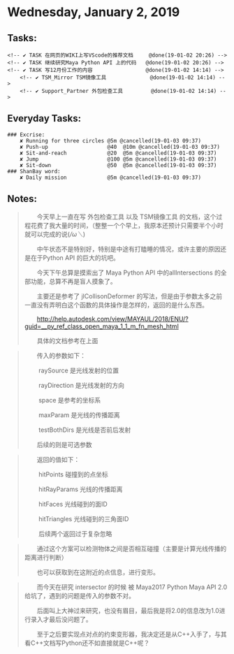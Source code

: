 # Wednesday, January 2, 2019

## Tasks:
    <!-- ✔ TASK 在网页的WIKI上写VScode的推荐文档     @done(19-01-02 20:26) -->
    <!-- ✔ TASK 继续研究Maya Python API 上的代码   @done(19-01-02 20:26) -->
    <!-- ✔ TASK 写12月份工作的内容                 @done(19-01-02 14:14) -->
        <!-- ✔ TSM_Mirror TSM镜像工具              @done(19-01-02 14:14) -->
        <!-- ✔ Support_Partner 外包检查工具         @done(19-01-02 14:14) -->



## Everyday Tasks:
    ### Excrise:
        ✘ Running for three circles @5m @cancelled(19-01-03 09:37)
        ✘ Push-up                   @40  @10m @cancelled(19-01-03 09:37)
        ✘ Sit-and-reach             @20  @5m @cancelled(19-01-03 09:37)
        ✘ Jump                      @100 @5m @cancelled(19-01-03 09:37)
        ✘ Sit-down                  @50  @5m @cancelled(19-01-03 09:37)
    ### ShanBay word:
        ✘ Daily mission             @5m @cancelled(19-01-03 09:37)

## Notes:
> &emsp;&emsp;今天早上一直在写 外包检查工具 以及 TSM镜像工具 的文档，这个过程花费了我大量的时间，（整整一个个早上，我原本还预计只需要半个小时就可以完成的说(*/ω＼*)
>
> &emsp;&emsp;中午状态不是特别好，特别是中途有打瞌睡的情况，或许主要的原因还是在于Python API 的巨大的坑吧。
>
> &emsp;&emsp;今天下午总算是摸索出了 Maya Python API 中的allIntersections 的全部功能，总算不再是盲人摸象了。
>
> &emsp;&emsp;主要还是参考了 jlCollisonDeformer 的写法，但是由于参数太多之前一直没有弄明白这个函数的具体操作是怎样的，返回的是什么东西。
>
> &emsp;&emsp;http://help.autodesk.com/view/MAYAUL/2018/ENU/?guid=__py_ref_class_open_maya_1_1_m_fn_mesh_html
>
> &emsp;&emsp;具体的文档参考在上面
>

> &emsp;&emsp;传入的参数如下：
>
> &emsp;&emsp; raySource    是光线发射的位置
>
> &emsp;&emsp; rayDirection 是光线发射的方向
>
> &emsp;&emsp; space        是参考的坐标系
>
> &emsp;&emsp; maxParam     是光线的传播距离
>
> &emsp;&emsp; testBothDirs 是光线是否前后发射
>
> &emsp;&emsp;后续的则是可选参数
>

> &emsp;&emsp;返回的值如下：
>
> &emsp;&emsp; hitPoints    碰撞到的点坐标
>
> &emsp;&emsp; hitRayParams 光线的传播距离
>
> &emsp;&emsp; hitFaces     光线碰到的面ID
>
> &emsp;&emsp; hitTriangles 光线碰到的三角面ID
>
> &emsp;&emsp; 后续两个返回过于复杂忽略
>

> &emsp;&emsp;通过这个方案可以检测物体之间是否相互碰撞（主要是计算光线传播的距离进行判断）
>
> &emsp;&emsp;也可以获取到在这附近的点信息，进行变形。
>

> &emsp;&emsp;而今天在研究 intersector 的时候 被 Maya2017 Python Maya API 2.0 给坑了，遇到的问题是传入的参数不对。
>
> &emsp;&emsp;后面叫上大神过来研究，也没有眉目，最后我是将2.0的信息改为1.0进行录入才最后没问题了。
>
> &emsp;&emsp;至于之后要实现点对点的约束变形器，我决定还是从C++入手了，与其看C++文档写Python还不如直接就是C++呢？
>

